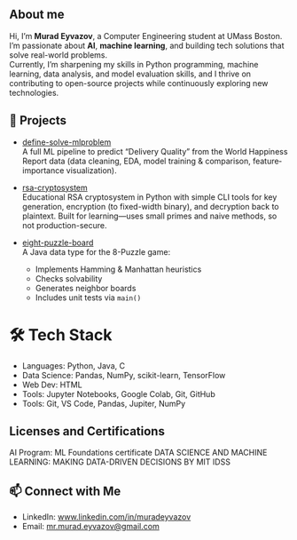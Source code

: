 ## About me ##

Hi, I’m **Murad Eyvazov**, a Computer Engineering student at UMass Boston.  
I’m passionate about **AI**, **machine learning**, and building tech solutions that solve real-world problems.  
Currently, I’m sharpening my skills in Python programming, machine learning, data analysis, and model evaluation skills, and I thrive on contributing to open-source projects while continuously exploring new technologies.

## 💼 Projects

- [define-solve-mlproblem]( https://github.com/MuradEyvazovv/My-Cornell-Portfolio )  
  A full ML pipeline to predict “Delivery Quality” from the World Happiness Report data (data cleaning, EDA, model training & comparison, feature‐importance visualization).

- [rsa-cryptosystem](https://github.com/MuradEyvazovv/RSA-Cryptosystem)  
  Educational RSA cryptosystem in Python with simple CLI tools for key generation, encryption (to fixed-width binary), and decryption back to plaintext. Built for learning—uses small primes and naive methods, so not production-secure.

- [eight-puzzle-board]( https://github.com/MuradEyvazovv/Eight-Puzzle-Board )  
  A Java data type for the 8-Puzzle game:  
  - Implements Hamming & Manhattan heuristics  
  - Checks solvability  
  - Generates neighbor boards  
  - Includes unit tests via `main()`  

# 🛠️ Tech Stack
- Languages: Python, Java, C
- Data Science: Pandas, NumPy, scikit-learn, TensorFlow
- Web Dev: HTML
- Tools: Jupyter Notebooks, Google Colab, Git, GitHub
- Tools: Git, VS Code, Pandas, Jupiter, NumPy

## Licenses and Certifications
AI Program: ML Foundations certificate
DATA SCIENCE AND MACHINE LEARNING: MAKING DATA-DRIVEN DECISIONS BY MIT IDSS

## 📫 Connect with Me
- LinkedIn: www.linkedin.com/in/muradeyvazov
- Email: mr.murad.eyvazov@gmail.com
